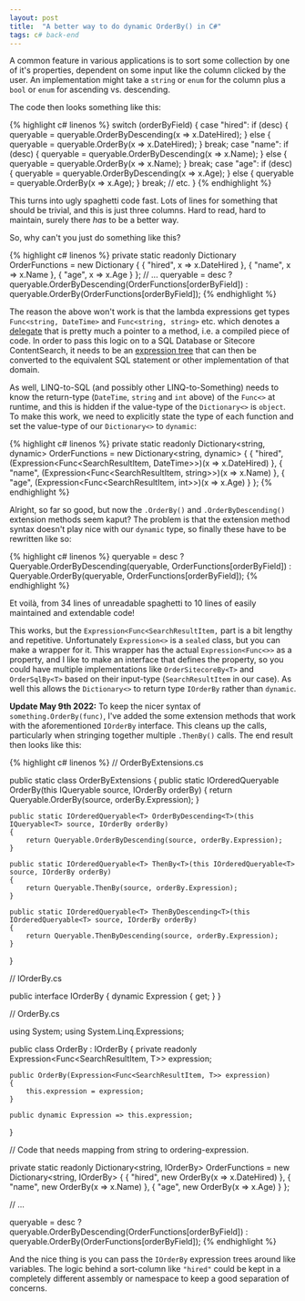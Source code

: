```yaml
---
layout: post
title:  "A better way to do dynamic OrderBy() in C#"
tags: c# back-end
---
```


A common feature in various applications is to sort some collection by one of it's properties, dependent on some input like the column clicked by the user. An implementation might take a `string` or `enum` for the column plus a `bool` or `enum` for ascending vs. descending.

The code then looks something like this:

{% highlight c# linenos %}
switch (orderByField)
{
	case "hired":
		if (desc)
		{
			queryable = queryable.OrderByDescending(x => x.DateHired);
		}
		else
		{
			queryable = queryable.OrderBy(x => x.DateHired);
		}
		break;
	case "name":
		if (desc)
		{
			queryable = queryable.OrderByDescending(x => x.Name);
		}
		else
		{
			queryable = queryable.OrderBy(x => x.Name);
		}
		break;
	case "age":
		if (desc)
		{
			queryable = queryable.OrderByDescending(x => x.Age);
		}
		else
		{
			queryable = queryable.OrderBy(x => x.Age);
		}
		break;
	// etc.
}
{% endhighlight %}

This turns into ugly spaghetti code fast. Lots of lines for something that should be trivial, and this is just three columns. Hard to read, hard to maintain, surely there _has_ to be a better way.

So, why can't you just do something like this?

<div class="pseudo-code">
{% highlight c# linenos %}
private static readonly Dictionary<string, object> OrderFunctions =
	new Dictionary<string, object>
	{
		{ "hired", x => x.DateHired },
		{ "name", x => x.Name },
		{ "age", x => x.Age }
	};
// ...
queryable = desc
	? queryable.OrderByDescending(OrderFunctions[orderByField])
	: queryable.OrderBy(OrderFunctions[orderByField]);
{% endhighlight %}
</div>

The reason the above won't work is that the lambda expressions get types `Func<string, DateTime>` and `Func<string, string>` etc. which denotes a [delegate](https://docs.microsoft.com/en-us/dotnet/api/system.func-2?view=netframework-4.8) that is pretty much a pointer to a method, i.e. a compiled piece of code. In order to pass this logic on to a SQL Database or Sitecore ContentSearch, it needs to be an [expression tree](https://docs.microsoft.com/en-us/dotnet/csharp/programming-guide/concepts/expression-trees/) that can then be converted to the equivalent SQL statement or other implementation of that domain.

As well, LINQ-to-SQL (and possibly other LINQ-to-Something) needs to know the return-type (`DateTime`, `string` and `int` above) of the `Func<>` at runtime, and this is hidden if the value-type of the `Dictionary<>` is `object`. To make this work, we need to explicitly state the type of each function and set the value-type of our `Dictionary<>` to `dynamic`:

{% highlight c# linenos %}
private static readonly Dictionary<string, dynamic> OrderFunctions =
	new Dictionary<string, dynamic>
	{
		{ "hired", (Expression<Func<SearchResultItem, DateTime>>)(x => x.DateHired) },
		{ "name",  (Expression<Func<SearchResultItem, string>>)(x => x.Name) },
		{ "age",   (Expression<Func<SearchResultItem, int>>)(x => x.Age) }
	};
{% endhighlight %}

Alright, so far so good, but now the `.OrderBy()` and `.OrderByDescending()` extension methods seem kaput? The problem is that the extension method syntax doesn't play nice with our `dynamic` type, so finally these have to be rewritten like so:

{% highlight c# linenos %}
queryable = desc
	? Queryable.OrderByDescending(queryable, OrderFunctions[orderByField])
	: Queryable.OrderBy(queryable, OrderFunctions[orderByField]);
{% endhighlight %}

Et voilà, from 34 lines of unreadable spaghetti to 10 lines of easily maintained and extendable code!

This works, but the `Expression<Func<SearchResultItem,`  part is a bit lengthy and repetitive. Unfortunately `Expression<>` is a `sealed` class, but you can make a wrapper for it. This wrapper has the actual `Expression<Func<>>` as a property, and I like to make an interface that defines the property, so you could have multiple implementations like `OrderSitecoreBy<T>` and `OrderSqlBy<T>` based on their input-type (`SearchResultItem` in our case). As well this allows the `Dictionary<>` to return type `IOrderBy` rather than `dynamic`.

**Update May 9th 2022:** To keep the nicer syntax of `something.OrderBy(func)`, I've added the some extension methods that work with the aforementioned `IOrderBy` interface. This cleans up the calls, particularly when stringing together multiple `.ThenBy()` calls. The end result then looks like this:

{% highlight c# linenos %}
// OrderByExtensions.cs

public static class OrderByExtensions
{
	public static IOrderedQueryable<T> OrderBy<T>(this IQueryable<T> source, IOrderBy orderBy)
	{
		return Queryable.OrderBy(source, orderBy.Expression);
	}

	public static IOrderedQueryable<T> OrderByDescending<T>(this IQueryable<T> source, IOrderBy orderBy)
	{
		return Queryable.OrderByDescending(source, orderBy.Expression);
	}

	public static IOrderedQueryable<T> ThenBy<T>(this IOrderedQueryable<T> source, IOrderBy orderBy)
	{
		return Queryable.ThenBy(source, orderBy.Expression);
	}

	public static IOrderedQueryable<T> ThenByDescending<T>(this IOrderedQueryable<T> source, IOrderBy orderBy)
	{
		return Queryable.ThenByDescending(source, orderBy.Expression);
	}
}

// IOrderBy.cs

public interface IOrderBy
{
	dynamic Expression { get; }
}

// OrderBy.cs

using System;
using System.Linq.Expressions;

public class OrderBy<T> : IOrderBy
{
	private readonly Expression<Func<SearchResultItem, T>> expression;
	
	public OrderBy(Expression<Func<SearchResultItem, T>> expression)
	{
		this.expression = expression;
	}

	public dynamic Expression => this.expression;
}

// Code that needs mapping from string to ordering-expression.

private static readonly Dictionary<string, IOrderBy> OrderFunctions =
	new Dictionary<string, IOrderBy>
	{
		{ "hired", new OrderBy<DateTime>(x => x.DateHired) },
		{ "name",  new OrderBy<string>(x => x.Name) },
		{ "age",   new OrderBy<int>(x => x.Age) }
	};

// ...

queryable = desc
	? queryable.OrderByDescending(OrderFunctions[orderByField])
	: queryable.OrderBy(OrderFunctions[orderByField]);
{% endhighlight %}

And the nice thing is you can pass the `IOrderBy` expression trees around like variables. The logic behind a sort-column like `"hired"` could be kept in a completely different assembly or namespace to keep a good separation of concerns.